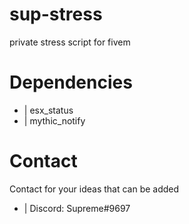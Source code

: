 # sup-stress
private stress script for fivem

# Dependencies
+ | esx_status
+ | mythic_notify

# Contact
Contact for your ideas that can be added
+ | Discord: Supreme#9697
